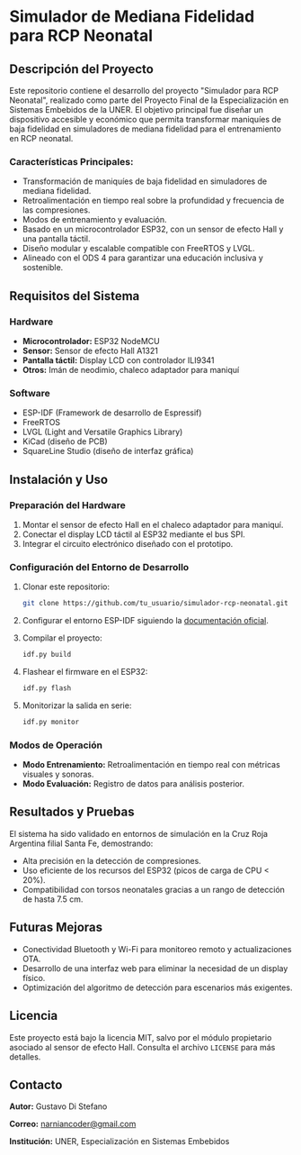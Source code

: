 # Simulador de Mediana Fidelidad para RCP Neonatal

## Descripción del Proyecto

Este repositorio contiene el desarrollo del proyecto "Simulador para RCP Neonatal", realizado como parte del Proyecto Final de la Especialización en Sistemas Embebidos de la UNER. El objetivo principal fue diseñar un dispositivo accesible y económico que permita transformar maniquíes de baja fidelidad en simuladores de mediana fidelidad para el entrenamiento en RCP neonatal.

### Características Principales:

- Transformación de maniquíes de baja fidelidad en simuladores de mediana fidelidad.
- Retroalimentación en tiempo real sobre la profundidad y frecuencia de las compresiones.
- Modos de entrenamiento y evaluación.
- Basado en un microcontrolador ESP32, con un sensor de efecto Hall y una pantalla táctil.
- Diseño modular y escalable compatible con FreeRTOS y LVGL.
- Alineado con el ODS 4 para garantizar una educación inclusiva y sostenible.

## Requisitos del Sistema

### Hardware

- **Microcontrolador:** ESP32 NodeMCU
- **Sensor:** Sensor de efecto Hall A1321
- **Pantalla táctil:** Display LCD con controlador ILI9341
- **Otros:** Imán de neodimio, chaleco adaptador para maniquí

### Software

- ESP-IDF (Framework de desarrollo de Espressif)
- FreeRTOS
- LVGL (Light and Versatile Graphics Library)
- KiCad (diseño de PCB)
- SquareLine Studio (diseño de interfaz gráfica)

## Instalación y Uso

### Preparación del Hardware

1. Montar el sensor de efecto Hall en el chaleco adaptador para maniquí.
2. Conectar el display LCD táctil al ESP32 mediante el bus SPI.
3. Integrar el circuito electrónico diseñado con el prototipo.

### Configuración del Entorno de Desarrollo

1. Clonar este repositorio:
   
   ```bash
   git clone https://github.com/tu_usuario/simulador-rcp-neonatal.git
   ```

2. Configurar el entorno ESP-IDF siguiendo la [documentación oficial](https://docs.espressif.com/projects/esp-idf/en/latest/esp32/).

3. Compilar el proyecto:
   
   ```bash
   idf.py build
   ```

4. Flashear el firmware en el ESP32:
   
   ```bash
   idf.py flash
   ```

5. Monitorizar la salida en serie:
   
   ```bash
   idf.py monitor
   ```

### Modos de Operación

- **Modo Entrenamiento:** Retroalimentación en tiempo real con métricas visuales y sonoras.
- **Modo Evaluación:** Registro de datos para análisis posterior.

## Resultados y Pruebas

El sistema ha sido validado en entornos de simulación en la Cruz Roja Argentina filial Santa Fe, demostrando:

- Alta precisión en la detección de compresiones.
- Uso eficiente de los recursos del ESP32 (picos de carga de CPU < 20%).
- Compatibilidad con torsos neonatales gracias a un rango de detección de hasta 7.5 cm.

## Futuras Mejoras

- Conectividad Bluetooth y Wi-Fi para monitoreo remoto y actualizaciones OTA.
- Desarrollo de una interfaz web para eliminar la necesidad de un display físico.
- Optimización del algoritmo de detección para escenarios más exigentes.

## Licencia

Este proyecto está bajo la licencia MIT, salvo por el módulo propietario asociado al sensor de efecto Hall. Consulta el archivo `LICENSE` para más detalles.

## Contacto

**Autor:** Gustavo Di Stefano  

**Correo:** [narniancoder@gmail.com](mailto:narniancoder@gmail.com)  

**Institución:** UNER, Especialización en Sistemas Embebidos
